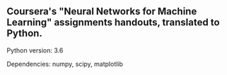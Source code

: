 Coursera's "Neural Networks for Machine Learning" assignments handouts, translated to Python.
---------------------------------------------------------------------------------------------


Python version: 3.6

Dependencies: numpy, scipy, matplotlib
